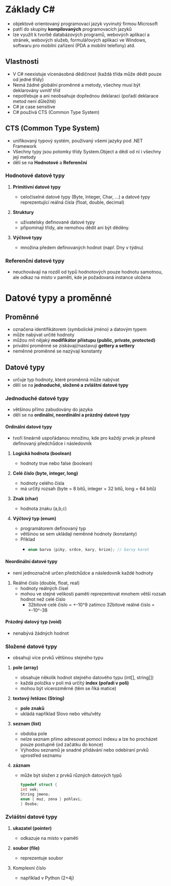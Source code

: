 # Základy C#
* objektově orientovaný programovací jazyk vyvinutý firmou Microsoft
* patří do skupiny **kompilovaných** programovacích jazyků
* lze využít k tvorbě databázových programů, webových aplikací a stránek, webových služeb, formulářových aplikací ve Windows, softwaru pro mobilní zařízení (PDA a mobilní telefony) atd.

## Vlastnosti
* V C# neexistuje vícenásobná dědičnost (každá třída může dědit pouze od jedné třídy)
* Nemá žádné globální proměnné a metody, všechny musí být deklarovány uvnitř tříd
* nepotřebuje a ani neobsahuje dopřednou deklaraci (pořadí deklarace metod není důležité)
* C# je case sensitive 
* C# používá CTS (Common Type System)

## CTS (Common Type System)
* unifikovaný typový systém, používaný všemi jazyky pod .NET Framework
* Všechny typy jsou potomky třídy System.Object a dědí od ní i všechny její metody
* dělí se na **Hodnotové** a **Referenční**

### Hodnotové datové typy

1. **Primitivní datové typy**
   - celočíselné datové typy (Byte, Integer, Char, …) a datové typy reprezentující reálná čísla (float, double, decimal)
   
1. **Struktury**
   - uživatelsky definované datové typy
   - připomínají třídy, ale nemohou dědit ani být děděny.
   
1. **Výčtové typy**
   - množina předem definovaných hodnot (např. Dny v týdnu)

### Referenční datové typy
* neuchovávají na rozdíl od typů hodnotových pouze hodnotu samotnou, ale odkaz na místo v paměti, kde je požadovaná instance uložena 

# Datové typy a proměnné

## Proměnné
* označena identifikátorem (symbolické jméno) a datovým typem
* může nabývat určité hodnoty
* můžou mít nějaký **modifikátor přístupu (public, private, protected)**
* privátní proměnné se získávají/nastavují **gettery a settery**
* neměnné proměnné se nazývají konstanty

## Datové typy
* určuje typ hodnoty, které proměnná může nabývat
* dělí se na **jednoduché, složené a zvláštní datové typy**

### Jednoduché datové typy
* většinou přímo zabudovány do jazyka
* dělí se na **ordinální, neordinální a prázdný datové typy**

#### Ordinální datové typy
* tvoří lineárně uspořádanou množinu, kde pro každý prvek je přesně definovaný předchůdce i následovník

1. **Logická hodnota (boolean)**
   - hodnoty true nebo false (boolean)
   
1. **Celé číslo (byte, integer, long)**
   - hodnoty celého čísla
   - má určitý rozsah (byte = 8 bitů, integer = 32 bitů, long = 64 bitů)
   
1. **Znak (char)**
   - hodnota znaku (a,b,c)
   
1. **Výčtový typ (enum)**
   - programátorem definovaný typ
   - většinou se sem ukládají neměnné hodnoty (konstanty)
   - Příklad
     - ```java 
       enum barva {piky, srdce, kary, krize}; // barvy karet
       ```

#### Neordinální datové typy
* není jednoznačně určen předchůdce a následovník každé hodnoty

1. Reálné číslo (double, float, real)
   - hodnoty reálných čísel
   - mohou ve stejné velikosti paměti reprezentovat mnohem větší rozsah hodnot než celé číslo
     - 32bitové celé číslo = +-10^9 zatímco 32bitové reálné číslo = +-10^-38

#### Prázdný datový typ (void)
* nenabývá žádných hodnot

### Složené datové typy
* obsahují více prvků většinou stejného typu

1. **pole (array)**
   - obsahuje několik hodnot stejného datového typu (int[], string[])
   - každá položka v poli má určitý **index (pořadí v poli)**
   - mohou být vícerozměrné (těm se říká matice)

1. **textový řetězec (String)**
   - **pole znaků**
   - ukládá například Slovo nebo větu/věty

1. **seznam (list)**
   - obdoba pole
   - nelze seznam přímo adresovat pomocí indexu a lze ho procházet pouze postupně (od začátku do konce)
   - Výhodou seznamů je snadné přidávání nebo odebíraní prvků uprostřed seznamu

1. **záznam**
   - může být složen z prvků různých datových typů
     ```C
     typedef struct {
     int vek;
     String jmeno;
     enum { muz, zena } pohlavi;
     } Osoba;
     ```
     
### Zvláštní datové typy
1. **ukazatel (pointer)**
   - odkazuje na místo v paměti
  
1. **soubor (file)**
   - reprezentuje soubor

1. Komplexní číslo
   - například v Python (2+4j)
